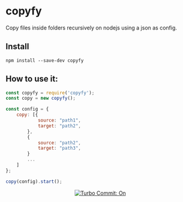 # copyfy

Copy files inside folders recursively on nodejs using a json as config.

## Install
```
npm install --save-dev copyfy
```


## How to use it:

```javascript
const copyfy = require('copyfy');
const copy = new copyfy();

const config = {
    copy: [{
            source: "path1",
            target: "path2",
        },
        {
            source: "path2",
            target: "path3",
        }
        ...
    ]
};

copy(config).start();

```

<p align="center">
  <a href="https://github.com/labs-js/turbo-git/blob/develop/README.md"><img src="https://img.shields.io/badge/Turbo_Commit-on-3DD1F2.svg" alt="Turbo Commit: On"/></a>
</p>
